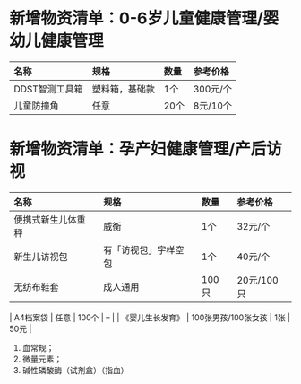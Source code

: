 # 新增物资清单：0-6岁儿童健康管理/婴幼儿健康管理

| 名称 | 规格 | 数量 | 参考价格 |
|:--|:--|:--|:--|
| DDST智测工具箱 | 塑料箱，基础款 | 1个 | 300元/个 |
| 儿童防撞角 | 任意 | 20个 | 8元/10个 |

# 新增物资清单：孕产妇健康管理/产后访视

| 名称 | 规格 | 数量 | 参考价格 |
|:--|:--|:--|:--|
| 便携式新生儿体重秤 | 威衡 | 1个 | 32元/个 |
| 新生儿访视包 | 有「访视包」字样空包 | 1个 | 40元/个 |
| 无纺布鞋套 | 成人通用 | 100只 | 20元/100只 |


| A4档案袋 | 任意 | 100个 | – |
| 《婴儿生长发育》 | 100张男孩/100张女孩 | 1张 | 50元 |

1. 血常规；
2. 微量元素；
3. 碱性磷酸酶（试剂盒）（指血）